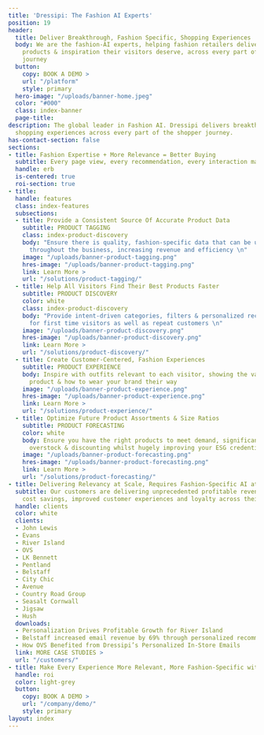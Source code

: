 ```yaml
---
title: 'Dressipi: The Fashion AI Experts'
position: 19
header:
  title: Deliver Breakthrough, Fashion Specific, Shopping Experiences
  body: We are the fashion-AI experts, helping fashion retailers deliver the relevant
    products & inspiration their visitors deserve, across every part of the shopper
    journey
  button:
    copy: BOOK A DEMO >
    url: "/platform"
    style: primary
  hero-image: "/uploads/banner-home.jpeg"
  color: "#000"
  class: index-banner
  page-title: 
description: The global leader in Fashion AI. Dressipi delivers breakthrough, fashion-specific
  shopping experiences across every part of the shopper journey.
has-contact-section: false
sections:
- title: Fashion Expertise + More Relevance = Better Buying
  subtitle: Every page view, every recommendation, every interaction made better
  handle: erb
  is-centered: true
  roi-section: true
- title: 
  handle: features
  class: index-features
  subsections:
  - title: Provide a Consistent Source Of Accurate Product Data
    subtitle: PRODUCT TAGGING
    class: index-product-discovery
    body: "Ensure there is quality, fashion-specific data that can be used intelligently
      throughout the business, increasing revenue and efficiency \n"
    image: "/uploads/banner-product-tagging.png"
    hres-image: "/uploads/banner-product-tagging.png"
    link: Learn More >
    url: "/solutions/product-tagging/"
  - title: Help All Visitors Find Their Best Products Faster
    subtitle: PRODUCT DISCOVERY
    color: white
    class: index-product-discovery
    body: "Provide intent-driven categories, filters & personalized recommendations
      for first time visitors as well as repeat customers \n"
    image: "/uploads/banner-product-discovery.png"
    hres-image: "/uploads/banner-product-discovery.png"
    link: Learn More >
    url: "/solutions/product-discovery/"
  - title: Create Customer-Centered, Fashion Experiences
    subtitle: PRODUCT EXPERIENCE
    body: Inspire with outfits relevant to each visitor, showing the value of every
      product & how to wear your brand their way
    image: "/uploads/banner-product-experience.png"
    hres-image: "/uploads/banner-product-experience.png"
    link: Learn More >
    url: "/solutions/product-experience/"
  - title: Optimize Future Product Assortments & Size Ratios
    subtitle: PRODUCT FORECASTING
    color: white
    body: Ensure you have the right products to meet demand, significantly reducing
      overstock & discounting whilst hugely improving your ESG credentials
    image: "/uploads/banner-product-forecasting.png"
    hres-image: "/uploads/banner-product-forecasting.png"
    link: Learn More >
    url: "/solutions/product-forecasting/"
- title: Delivering Relevancy at Scale, Requires Fashion-Specific AI at Scale
  subtitle: Our customers are delivering unprecedented profitable revenue growth,
    cost savings, improved customer experiences and loyalty across their business.
  handle: clients
  color: white
  clients:
  - John Lewis
  - Evans
  - River Island
  - OVS
  - LK Bennett
  - Pentland
  - Belstaff
  - City Chic
  - Avenue
  - Country Road Group
  - Seasalt Cornwall
  - Jigsaw
  - Hush
  downloads:
  - Personalization Drives Profitable Growth for River Island
  - Belstaff increased email revenue by 69% through personalized recommendations
  - How OVS Benefited from Dressipi’s Personalized In-Store Emails
  link: MORE CASE STUDIES >
  url: "/customers/"
- title: Make Every Experience More Relevant, More Fashion-Specific with Dressipi
  handle: roi
  color: light-grey
  button:
    copy: BOOK A DEMO >
    url: "/company/demo/"
    style: primary
layout: index
---
```



